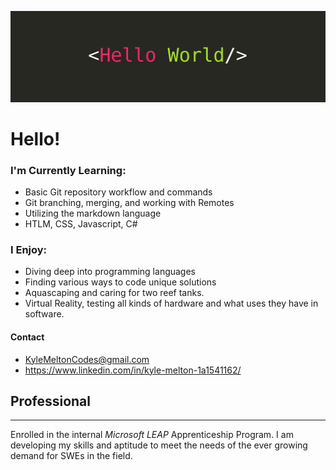 ![banner](https://github.com/KyleMel/KyleMel/blob/73cfb9d509e1117c33aee21dd70c4dd0e85562d3/Images/helloworldbanner.png)
# Hello!

### **I'm Currently Learning:**
- Basic Git repository workflow and commands
- Git branching, merging, and working with Remotes
- Utilizing the markdown language
- HTLM, CSS, Javascript, C#

### **I Enjoy:**
- Diving deep into programming languages
- Finding various ways to code unique solutions
- Aquascaping and caring for two reef tanks.
- Virtual Reality, testing all kinds of hardware and what uses they have in software.

#### **Contact**
- KyleMeltonCodes@gmail.com
- https://www.linkedin.com/in/kyle-melton-1a1541162/

## **Professional**
--- 
Enrolled in the internal *Microsoft LEAP* Apprenticeship Program. I am developing my skills and aptitude to meet the needs of the ever growing demand for SWEs in the field.  
